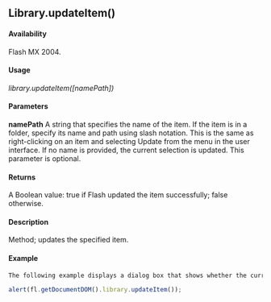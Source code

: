 ## Library.updateItem()

#### Availability

Flash MX 2004.

#### Usage

*library.updateItem([namePath])*

#### Parameters

**namePath** A string that specifies the name of the item. If the item is in a folder, specify its name and path using slash notation. This is the same as right-clicking on an item and selecting Update from the menu in the user interface. If no name is provided, the current selection is updated. This parameter is optional.

#### Returns

A Boolean value: true if Flash updated the item successfully; false otherwise.

#### Description

Method; updates the specified item.

#### Example

```javascript
The following example displays a dialog box that shows whether the currently selected item is updated (true) or not (false):

alert(fl.getDocumentDOM().library.updateItem());

```